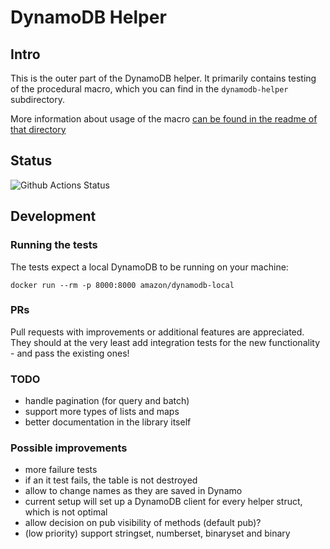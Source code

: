 # DynamoDB Helper

## Intro

This is the outer part of the DynamoDB helper. It primarily contains testing of the procedural macro, which you can find in the `dynamodb-helper` subdirectory.

More information about usage of the macro [can be found in the readme of that directory](./dynamodb-helper/README.md)

## Status

![Github Actions Status](https://github.com/VanOvermeire/dynamodb-helper/actions/workflows/github-deploy.yml/badge.svg)

## Development

### Running the tests

The tests expect a local DynamoDB to be running on your machine:

```
docker run --rm -p 8000:8000 amazon/dynamodb-local
```

### PRs

Pull requests with improvements or additional features are appreciated. They should at the very least add integration tests for the new functionality - and pass the existing ones!

### TODO

- handle pagination (for query and batch)
- support more types of lists and maps
- better documentation in the library itself

### Possible improvements

- more failure tests
- if an it test fails, the table is not destroyed
- allow to change names as they are saved in Dynamo
- current setup will set up a DynamoDB client for every helper struct, which is not optimal
- allow decision on pub visibility of methods (default pub)?
- (low priority) support stringset, numberset, binaryset and binary

